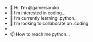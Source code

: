 - 👋 Hi, I’m @gamersaruko
- 👀 I’m interested in coding...
- 🌱 I’m currently learning .python..
- 💞️ I’m looking to collaborate on .coding
- ..
- 📫 How to reach me python...

<!---
gamersaruko/gamersaruko is a ✨ special ✨ repository because its `README.md` (this file) appears on your GitHub profile.
You can click the Preview link to take a look at your changes.
--->
